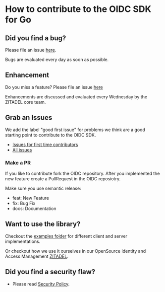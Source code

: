 # How to contribute to the OIDC SDK for Go

## Did you find a bug?

Please file an issue [here](https://github.com/trustasia-com/oidc/issues/new?assignees=&labels=bug&template=bug_report.md&title=).

Bugs are evaluated every day as soon as possible.

## Enhancement

Do you miss a feature? Please file an issue [here](https://github.com/trustasia-com/oidc/issues/new?assignees=&labels=enhancement&template=feature_request.md&title=)

Enhancements are discussed and evaluated every Wednesday by the ZITADEL core team.

## Grab an Issues

We add the label "good first issue" for problems we think are a good starting point to contribute to the OIDC SDK.

* [Issues for first time contributors](https://github.com/trustasia-com/oidc/issues?q=is%3Aissue+is%3Aopen+label%3A%22good+first+issue%22)
* [All issues](https://github.com/trustasia-com/oidc/issues)

### Make a PR

If you like to contribute fork the OIDC repository. After you implemented the new feature create a PullRequest in the OIDC reposiotry.

Make sure you use semantic release:

* feat: New Feature
* fix: Bug Fix
* docs: Documentation

## Want to use the library?

Checkout the [examples folder](example) for different client and server implementations.

Or checkout how we use it ourselves in our OpenSource Identity and Access Management [ZITADEL](https://github.com/zitadel/zitadel).

## **Did you find a security flaw?**

* Please read [Security Policy](SECURITY.md).